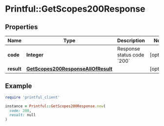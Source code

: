 # Printful::GetScopes200Response

## Properties

| Name | Type | Description | Notes |
| ---- | ---- | ----------- | ----- |
| **code** | **Integer** | Response status code &#x60;200&#x60; | [optional] |
| **result** | [**GetScopes200ResponseAllOfResult**](GetScopes200ResponseAllOfResult.md) |  | [optional] |

## Example

```ruby
require 'printful_client'

instance = Printful::GetScopes200Response.new(
  code: 200,
  result: null
)
```


